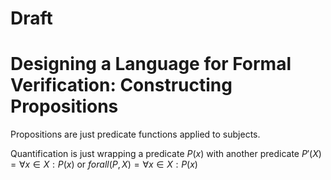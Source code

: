 # Draft

# Designing a Language for Formal Verification: Constructing Propositions

Propositions are just predicate functions applied to subjects.

Quantification is just wrapping a predicate $P(x)$ with another predicate
$P'(X) = \forall x \in X : P(x)$ or $forall(P, X) = \forall x \in X : P(x)$
